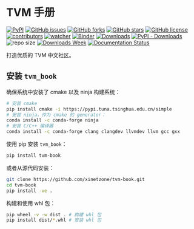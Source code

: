 # TVM 手册

[![PyPI][pypi-badge]][pypi-link]
[![GitHub issues][issue-badge]][issue-link]
[![GitHub forks][fork-badge]][fork-link]
[![GitHub stars][star-badge]][star-link]
[![GitHub license][license-badge]][license-link]
[![contributors][contributor-badge]][contributor-link]
[![watcher][watcher-badge]][watcher-link]
[![Binder][binder-badge]][binder-link]
[![Downloads][download-badge]][download-link]
[![PyPI - Downloads][install-badge]][install-link]
![repo size](https://img.shields.io/github/repo-size/xinetzone/tvm-book.svg)
[![Downloads Week](https://pepy.tech/badge/tvm-book/week)](https://pepy.tech/project/tvm-book)
[![Documentation Status][rtd-badge]][rtd-link]

[pypi-badge]: https://img.shields.io/pypi/v/tvm-book.svg
[pypi-link]: https://pypi.org/project/tvm-book/
[issue-badge]: https://img.shields.io/github/issues/xinetzone/tvm-book
[issue-link]: https://github.com/xinetzone/tvm-book/issues
[fork-badge]: https://img.shields.io/github/forks/xinetzone/tvm-book
[fork-link]: https://github.com/xinetzone/tvm-book/network
[star-badge]: https://img.shields.io/github/stars/xinetzone/tvm-book
[star-link]: https://github.com/xinetzone/tvm-book/stargazers
[license-badge]: https://img.shields.io/github/license/xinetzone/tvm-book
[license-link]: https://github.com/xinetzone/tvm-book/LICENSE
[contributor-badge]: https://img.shields.io/github/contributors/xinetzone/tvm-book
[contributor-link]: https://github.com/xinetzone/tvm-book/contributors
[watcher-badge]: https://img.shields.io/github/watchers/xinetzone/tvm-book
[watcher-link]: https://github.com/xinetzone/tvm-book/watchers
[binder-badge]: https://mybinder.org/badge_logo.svg
[binder-link]: https://mybinder.org/v2/gh/xinetzone/tvm-book/main
[install-badge]: https://img.shields.io/pypi/dw/tvm-book?label=pypi%20installs
[install-link]: https://pypistats.org/packages/tvm-book
[download-badge]: https://pepy.tech/badge/tvm-book
[download-link]: https://pepy.tech/project/tvm-book
[rtd-badge]: https://readthedocs.org/projects/tvm-book/badge/?version=latest
[rtd-link]: https://tvm-book.readthedocs.io/zh-cn/latest/?badge=latest

打造优质的 TVM 中文社区。

## 安装 `tvm_book`

确保系统中安装了 cmake 以及 ninja 构建系统：

```bash
# 安装 cmake
pip install cmake -i https://pypi.tuna.tsinghua.edu.cn/simple
# 安装 ninja，作为 cmake 的 generator：
conda install -c conda-forge ninja
# 安装 C/C++ 编译器
conda install -c conda-forge clang clangdev llvmdev llvm gcc gxx
```

使用 pip 安装 `tvm_book`：

```bash
pip install tvm-book
```

或者从源代码安装：

```bash
git clone https://github.com/xinetzone/tvm-book.git
cd tvm-book
pip install -ve .
```

构建和使用 whl 包：

```bash
pip wheel -v -w dist . # 构建 whl 包
pip install dist/*.whl # 安装 whl 包
```
